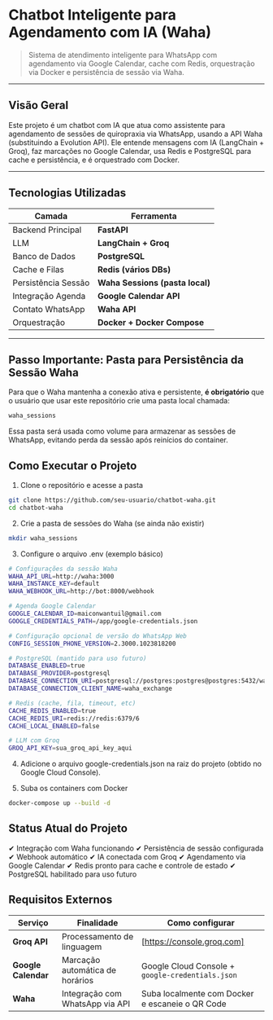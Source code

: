 # Chatbot Inteligente para Agendamento com IA (Waha)

> Sistema de atendimento inteligente para WhatsApp com agendamento via Google Calendar, cache com Redis, orquestração via Docker e persistência de sessão via Waha.

---

## Visão Geral

Este projeto é um chatbot com IA que atua como assistente para agendamento de sessões de quiropraxia via WhatsApp, usando a API Waha (substituindo a Evolution API). Ele entende mensagens com IA (LangChain + Groq), faz marcações no Google Calendar, usa Redis e PostgreSQL para cache e persistência, e é orquestrado com Docker.

---

## Tecnologias Utilizadas

| Camada            | Ferramenta                  |
| ----------------- | --------------------------- |
| Backend Principal | **FastAPI**                 |
| LLM               | **LangChain + Groq**        |
| Banco de Dados    | **PostgreSQL**              |
| Cache e Filas     | **Redis (vários DBs)**      |
| Persistência Sessão | **Waha Sessions (pasta local)** |
| Integração Agenda | **Google Calendar API**     |
| Contato WhatsApp  | **Waha API**                |
| Orquestração      | **Docker + Docker Compose** |

---

## Passo Importante: Pasta para Persistência da Sessão Waha

Para que o Waha mantenha a conexão ativa e persistente, **é obrigatório** que o usuário que usar este repositório crie uma pasta local chamada:

```bash
waha_sessions
```

Essa pasta será usada como volume para armazenar as sessões de WhatsApp, evitando perda da sessão após reinícios do container.

## Como Executar o Projeto

1. Clone o repositório e acesse a pasta
```bash
git clone https://github.com/seu-usuario/chatbot-waha.git
cd chatbot-waha
```

2. Crie a pasta de sessões do Waha (se ainda não existir)
```bash
mkdir waha_sessions
```

3. Configure o arquivo .env (exemplo básico)
```bash
# Configurações da sessão Waha
WAHA_API_URL=http://waha:3000
WAHA_INSTANCE_KEY=default
WAHA_WEBHOOK_URL=http://bot:8000/webhook

# Agenda Google Calendar
GOOGLE_CALENDAR_ID=maiconwantuil@gmail.com
GOOGLE_CREDENTIALS_PATH=/app/google-credentials.json

# Configuração opcional de versão do WhatsApp Web
CONFIG_SESSION_PHONE_VERSION=2.3000.1023818200

# PostgreSQL (mantido para uso futuro)
DATABASE_ENABLED=true
DATABASE_PROVIDER=postgresql
DATABASE_CONNECTION_URI=postgresql://postgres:postgres@postgres:5432/waha
DATABASE_CONNECTION_CLIENT_NAME=waha_exchange

# Redis (cache, fila, timeout, etc)
CACHE_REDIS_ENABLED=true
CACHE_REDIS_URI=redis://redis:6379/6
CACHE_LOCAL_ENABLED=false

# LLM com Groq
GROQ_API_KEY=sua_groq_api_key_aqui


```

4. Adicione o arquivo google-credentials.json na raiz do projeto (obtido no Google Cloud Console).

5. Suba os containers com Docker
```bash
docker-compose up --build -d
```

## Status Atual do Projeto
✔ Integração com Waha funcionando
✔ Persistência de sessão configurada
✔ Webhook automático
✔ IA conectada com Groq
✔ Agendamento via Google Calendar
✔ Redis pronto para cache e controle de estado
✔ PostgreSQL habilitado para uso futuro

## Requisitos Externos
| Serviço             | Finalidade                      | Como configurar                                      |
| ------------------- | ------------------------------- | ---------------------------------------------------- |
| **Groq API**        | Processamento de linguagem      | [https://console.groq.com]
| **Google Calendar** | Marcação automática de horários | Google Cloud Console + `google-credentials.json`     |
| **Waha**            | Integração com WhatsApp via API | Suba localmente com Docker e escaneie o QR Code      |


